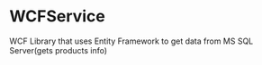 # WCFService

WCF Library that uses Entity Framework to get data from MS SQL Server(gets products info)
